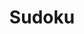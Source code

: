 ---
layout: page
title: Sudoku
description: Implementing sudoku in python
img: assets/img/sudoku.jpg
importance: 3
category: fun
redirect: https://github.com/KashuvY/Sudoku-Project4
github: https://github.com/KashuvY/Sudoku-Project4
---